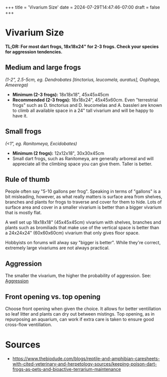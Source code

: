 +++
title = 'Vivarium Size'
date = 2024-07-29T14:47:46-07:00
draft = false
+++
# Vivarium Size

**TL;DR: For most dart frogs, 18x18x24" for 2-3 frogs. Check your species for aggression tendencies.**

## Medium and large frogs
*(1-2", 2.5-5cm, eg. Dendrobates [tinctorius, leucomela, auratus], Oophaga, Ameerega)*  
* **Minimum (2-3 frogs):** 18x18x18", 45x45x45cm
* **Recommended (2-3 frogs):** 18x18x24", 45x45x60cm. Even "terrestrial frogs" such as D. tinctorius and D. leucomelas and A. bassleri are known to climb all available space in a 24" tall vivarium and will be happy to have it.
## Small frogs
*(<1", eg. Ranitomeya, Excidobates)*  
* **Minimum (2 frogs):** 12x12x18", 30x30x45cm
* Small dart frogs, such as Ranitomeya, are generally arboreal and will appreciate all the climbing space you can give them. Taller is better.

## Rule of thumb
People often say "5-10 gallons per frog". Speaking in terms of "gallons" is a bit misleading, however, as what really matters is surface area from shelves, branches and plants for frogs to traverse and cover for them to hide. Lots of surface area and cover in a smaller vivarium is better than a bigger vivarium that is mostly flat.

A well set up 18x18x18" (45x45x45cm) vivarium with shelves, branches and plants such as bromiliads that make use of the vertical space is better than a 24x24x24" (60x60x60cm) vivarium that only gives floor space. 

Hobbyists on forums will alway say "bigger is better". While they're correct, extremely large vivariums are not always practical. 

## Aggression
The smaller the vivarium, the higher the probability of aggression. See: [Aggression](< relref "/docs/aggression.md">)

## Front opening vs. top opening

Choose front opening when given the choice. It allows for better ventillation so leaf litter and plants can dry out between mistings. Top opening, as in repurposing an aquarium, can work if extra care is taken to ensure good cross-flow ventillation. 



# Sources
* https://www.thebiodude.com/blogs/reptile-and-amphibian-caresheets-with-cited-veterinary-and-herpetology-sources/keeping-poison-dart-frogs-as-pets-and-bioactive-terrarium-maintenance
